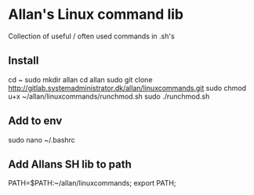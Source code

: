# Allan's Linux command lib

Collection of useful / often used commands in .sh's</br>

## Install
cd ~
sudo mkdir allan
cd allan
sudo git clone http://gitlab.systemadministrator.dk/allan/linuxcommands.git
sudo chmod u+x ~/allan/linuxcommands/runchmod.sh
sudo ./runchmod.sh

## Add to env
sudo nano ~/.bashrc

## Add Allans SH lib to path
PATH=$PATH:~/allan/linuxcommands; export PATH;